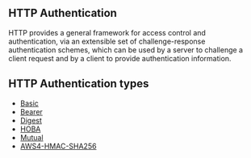 ## HTTP Authentication

HTTP provides a general framework for access control and  
authentication, via an extensible set of challenge-response  
authentication schemes, which can be used by a server to challenge a  
client request and by a client to provide authentication information.  

## HTTP Authentication types
- [Basic](https://tools.ietf.org/html/rfc7617)
- [Bearer](https://tools.ietf.org/html/rfc6750)
- [Digest](https://tools.ietf.org/html/rfc7616)
- [HOBA](https://tools.ietf.org/html/rfc7486)
- [Mutual](https://tools.ietf.org/html/rfc8120)
- [AWS4-HMAC-SHA256](https://docs.aws.amazon.com/AmazonS3/latest/API/sigv4-auth-using-authorization-header.html)
